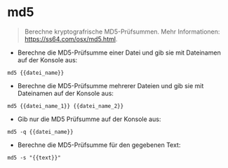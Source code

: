 # md5

> Berechne kryptografrische MD5-Prüfsummen.
> Mehr Informationen: <https://ss64.com/osx/md5.html>.

- Berechne die MD5-Prüfsumme einer Datei und gib sie mit Dateinamen auf der Konsole aus:

`md5 {{datei_name}}`

- Berechne die MD5-Prüfsumme mehrerer Dateien und gib sie mit Dateinamen auf der Konsole aus:

`md5 {{datei_name_1}} {{datei_name_2}}`

- Gib nur die MD5 Prüfsumme auf der Konsole aus:

`md5 -q {{datei_name}}`

- Berechne die MD5-Prüfsumme für den gegebenen Text:

`md5 -s "{{text}}"`
